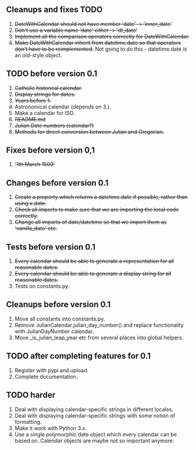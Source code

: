 ## Cleanups and fixes TODO

 1. ~~DateWithCalendar should not have member 'date' -> 'inner_date'~~
 2. ~~Don't use a variable name 'date' either -> 'dt_date'~~
 3. ~~Implement all the comparison operators correctly for DateWithCalendar.~~
 4. ~~Make DateWithCalendar inherit from datetime.date so that operators don't have to be reimplemented.~~ Not going to do this - datetime.date is an old-style object.

## TODO before version 0.1

 1. ~~Catholic historical calendar.~~
 2. ~~Display strings for dates.~~
 3. ~~Years before 1.~~
 4. Astronomical calendar (depends on 3.).
 5. Make a calendar for ISO.
 6. ~~README.md~~
 7. ~~Julian Date numbers (calendar?)~~
 8. ~~Methods for direct conversion between Julian and Gregorian.~~

## Fixes before version 0,1
 1. ~~'1th March 1500'~~

## Changes before version 0.1
 1. ~~Create a property which returns a datetime.date if possible, rather than using x._date._~~
 2. ~~Check all imports to make sure that we are importing the local code correctly.~~
 3. ~~Change all imports of date/datetime so that we import them as 'vanilla_date' etc.~~

## Tests before version 0.1
 1. ~~Every calendar should be able to generate a representation for all reasonable dates.~~
 2. ~~Every calendar should be able to generate a display string for all reasonable dates.~~
 3. Tests on constants.py.

## Cleanups before version 0.1
 1. Move all constants into constants.py.
 2. Remove JulianCalendar.julian_day_number() and replace functionality with JulianDayNumber calendar.
 3. Move _is_julian_leap_year etc from several places into global helpers.

## TODO after completing features for 0.1

 1. Register with pypi and upload.
 2. Complete documentation.

## TODO harder
 1. Deal with displaying calendar-specific strings in different locales.
 2. Deal with displaying calendar-specific strings with some notion of formatting.
 3. Make it work with Python 3.x.
 4. Use a single polymorphic date object which every calendar can be based on. Calendar objects are maybe not so important anymore.

